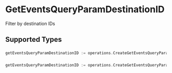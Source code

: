 # GetEventsQueryParamDestinationID

Filter by destination IDs


## Supported Types

### 

```go
getEventsQueryParamDestinationID := operations.CreateGetEventsQueryParamDestinationIDStr(string{/* values here */})
```

### 

```go
getEventsQueryParamDestinationID := operations.CreateGetEventsQueryParamDestinationIDArrayOfstr([]string{/* values here */})
```

